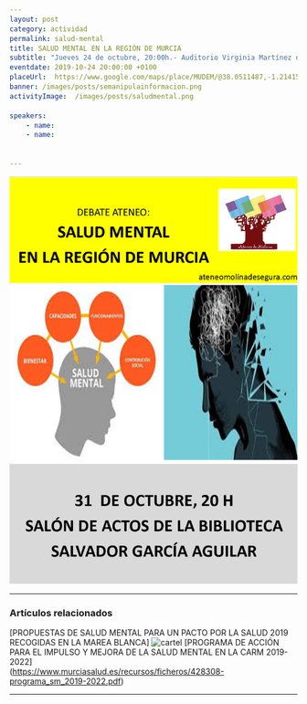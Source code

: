 ```yaml
---
layout: post
category: actividad
permalink: salud-mental
title: SALUD MENTAL EN LA REGIÓN DE MURCIA    
subtitle: "Jueves 24 de octubre, 20:00h.- Auditorio Virginia Martínez del MUDEM"
eventdate: 2019-10-24 20:00:00 +0100
placeUrl:  https://www.google.com/maps/place/MUDEM/@38.0511487,-1.2141566,15z/data=!4m5!3m4!1s0x0:0xde6031502e1b4fbc!8m2!3d38.0511487!4d-1.2141566
banner: /images/posts/semanipulainformacion.png
activityImage:  /images/posts/saludmental.png  
     
speakers:  
    - name:
    - name: 
    

---
```


![cartel](/images/posts/saludmental.png)  


***

### Artículos relacionados

[PROPUESTAS DE SALUD MENTAL PARA UN PACTO POR LA SALUD 2019 RECOGIDAS EN LA MAREA BLANCA]
![cartel](propuestassmmarea)
[PROGRAMA DE ACCIÓN PARA EL IMPULSO Y MEJORA DE LA SALUD MENTAL EN LA CARM 2019-2022]  
(https://www.murciasalud.es/recursos/ficheros/428308-programa_sm_2019-2022.pdf)

***
